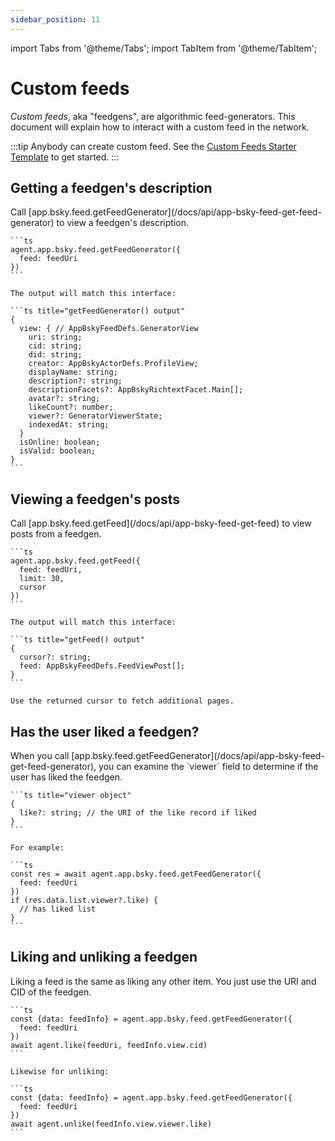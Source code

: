 ```yaml
---
sidebar_position: 11
---
```


import Tabs from '@theme/Tabs';
import TabItem from '@theme/TabItem';

# Custom feeds

*Custom feeds*, aka "feedgens", are algorithmic feed-generators. This document will explain how to interact with a custom feed in the network.

:::tip
Anybody can create custom feed. See the [Custom Feeds Starter Template](/docs/starter-templates/custom-feeds) to get started.
:::

## Getting a feedgen's description

<Tabs groupId="sdk">
  <TabItem value="ts" label="Typescript">
    Call [app.bsky.feed.getFeedGenerator](/docs/api/app-bsky-feed-get-feed-generator) to view a feedgen's description.

    ```ts
    agent.app.bsky.feed.getFeedGenerator({
      feed: feedUri
    })
    ```

    The output will match this interface:

    ```ts title="getFeedGenerator() output"
    {
      view: { // AppBskyFeedDefs.GeneratorView 
        uri: string;
        cid: string;
        did: string;
        creator: AppBskyActorDefs.ProfileView;
        displayName: string;
        description?: string;
        descriptionFacets?: AppBskyRichtextFacet.Main[];
        avatar?: string;
        likeCount?: number;
        viewer?: GeneratorViewerState;
        indexedAt: string;
      }
      isOnline: boolean;
      isValid: boolean;
    }
    ```
  </TabItem>
</Tabs>

## Viewing a feedgen's posts

<Tabs groupId="sdk">
  <TabItem value="ts" label="Typescript">
    Call [app.bsky.feed.getFeed](/docs/api/app-bsky-feed-get-feed) to view posts from a feedgen.

    ```ts
    agent.app.bsky.feed.getFeed({
      feed: feedUri,
      limit: 30,
      cursor
    })
    ```

    The output will match this interface:

    ```ts title="getFeed() output"
    {
      cursor?: string;
      feed: AppBskyFeedDefs.FeedViewPost[];
    }
    ```

    Use the returned cursor to fetch additional pages.
  </TabItem>
</Tabs>

## Has the user liked a feedgen?


<Tabs groupId="sdk">
  <TabItem value="ts" label="Typescript">
    When you call [app.bsky.feed.getFeedGenerator](/docs/api/app-bsky-feed-get-feed-generator), you can examine the `viewer` field to determine if the user has liked the feedgen.

    ```ts title="viewer object"
    {
      like?: string; // the URI of the like record if liked
    }
    ```

    For example:

    ```ts
    const res = await agent.app.bsky.feed.getFeedGenerator({
      feed: feedUri
    })
    if (res.data.list.viewer?.like) {
      // has liked list
    }
    ```
  </TabItem>
</Tabs>

## Liking and unliking a feedgen

<Tabs groupId="sdk">
  <TabItem value="ts" label="Typescript">
    Liking a feed is the same as liking any other item. You just use the URI and CID of the feedgen.

    ```ts
    const {data: feedInfo} = agent.app.bsky.feed.getFeedGenerator({
      feed: feedUri
    })
    await agent.like(feedUri, feedInfo.view.cid)
    ```

    Likewise for unliking:
    
    ```ts
    const {data: feedInfo} = agent.app.bsky.feed.getFeedGenerator({
      feed: feedUri
    })
    await agent.unlike(feedInfo.view.viewer.like)
    ```
  </TabItem>
</Tabs>
